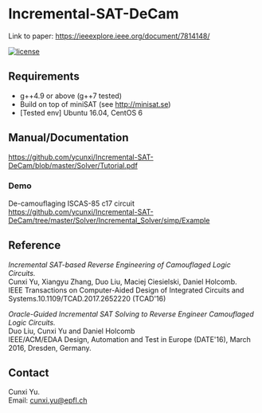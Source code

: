 # Incremental-SAT-DeCam

Link to paper: https://ieeexplore.ieee.org/document/7814148/

[![license](https://img.shields.io/packagist/l/doctrine/orm.svg)](https://github.com/ycunxi/Incremental-SAT-DeCam/blob/master/LICENSE.md)

## Requirements

- g++4.9 or above (g++7 tested)
- Build on top of miniSAT (see http://minisat.se)
- [Tested env] Ubuntu 16.04, CentOS 6

## Manual/Documentation
https://github.com/ycunxi/Incremental-SAT-DeCam/blob/master/Solver/Tutorial.pdf

### Demo 
De-camouflaging ISCAS-85 c17 circuit <br/>
https://github.com/ycunxi/Incremental-SAT-DeCam/tree/master/Solver/Incremental_Solver/simp/Example

## Reference
*Incremental SAT-based Reverse Engineering of Camouflaged Logic Circuits.*<br/>
Cunxi Yu, Xiangyu Zhang, Duo Liu, Maciej Ciesielski, Daniel Holcomb.<br/>
IEEE Transactions on Computer-Aided Design of Integrated Circuits and Systems.10.1109/TCAD.2017.2652220 (TCAD'16)<br/>

*Oracle-Guided Incremental SAT Solving to Reverse Engineer Camouflaged Logic Circuits.*<br/>
Duo Liu, Cunxi Yu and Daniel Holcomb<br/>
IEEE/ACM/EDAA Design, Automation and Test in Europe (DATE'16), March 2016, Dresden, Germany.<br/>

## Contact
Cunxi Yu.<br/>
Email: cunxi.yu@epfl.ch<br/>
